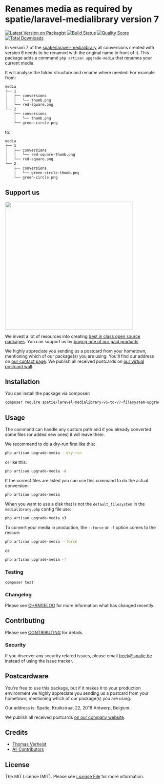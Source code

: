 # Renames media as required by spatie/laravel-medialibrary version 7 

[![Latest Version on Packagist](https://img.shields.io/packagist/v/spatie/laravel-medialibrary-v6-to-v7-filesystem-upgrade.svg?style=flat-square)](https://packagist.org/packages/spatie/laravel-medialibrary-v6-to-v7-filesystem-upgrade)
[![Build Status](https://img.shields.io/travis/spatie/laravel-medialibrary-v6-to-v7-filesystem-upgrade/master.svg?style=flat-square)](https://travis-ci.org/spatie/laravel-medialibrary-v6-to-v7-filesystem-upgrade)
[![Quality Score](https://img.shields.io/scrutinizer/g/spatie/laravel-medialibrary-v6-to-v7-filesystem-upgrade.svg?style=flat-square)](https://scrutinizer-ci.com/g/spatie/laravel-medialibrary-v6-to-v7-filesystem-upgrade)
[![Total Downloads](https://img.shields.io/packagist/dt/spatie/laravel-medialibrary-v6-to-v7-filesystem-upgrade.svg?style=flat-square)](https://packagist.org/packages/spatie/laravel-medialibrary-v6-to-v7-filesystem-upgrade)

In version 7 of the [spatie/laravel-medialibrary](https://github.com/spatie/laravel-medialibrary) all conversions created with version 6 needs to be renamed with the original name in front of it.
This package adds a command `php artisan upgrade-media` that renames your current media.

It will analyse the folder structure and rename where needed.
For example from:

```bash
media 
├── 1
│   ├── conversions
│   │   └── thumb.png
│   └── red-square.png
└── 2
    ├── conversions
    │   └── thumb.png
    └── green-circle.png
```

to:

```bash
media 
├── 1
│   ├── conversions
│   │   └── red-square-thumb.png
│   └── red-square.png
└── 2
    ├── conversions
    │   └── green-circle-thumb.png
    └── green-circle.png
```

## Support us

[<img src="https://github-ads.s3.eu-central-1.amazonaws.com/laravel-medialibrary-v6-to-v7-filesystem-upgrade.jpg?t=1" width="419px" />](https://spatie.be/github-ad-click/laravel-medialibrary-v6-to-v7-filesystem-upgrade)

We invest a lot of resources into creating [best in class open source packages](https://spatie.be/open-source). You can support us by [buying one of our paid products](https://spatie.be/open-source/support-us).

We highly appreciate you sending us a postcard from your hometown, mentioning which of our package(s) you are using. You'll find our address on [our contact page](https://spatie.be/about-us). We publish all received postcards on [our virtual postcard wall](https://spatie.be/open-source/postcards).

## Installation

You can install the package via composer:

```bash
composer require spatie/laravel-medialibrary-v6-to-v7-filesystem-upgrade
```

## Usage

The command can handle any custom path and if you already converted some files (or added new ones) it will leave them.

We recommend to do a dry-run first like this:

``` bash
php artisan upgrade-media --dry-run
```

or like this:

``` bash
php artisan upgrade-media -d
```

If the correct files are listed you can use this command to do the actual conversion:

``` bash
php artisan upgrade-media
```

When you want to use a disk that is not the `default_filesystem` in the `medialibrary.php` config file use:

``` bash
php artisan upgrade-media s3
```

To convert your media in production, the `--force` or `-f` option comes to the rescue:

``` bash
php artisan upgrade-media --force
```

or:

``` bash
php artisan upgrade-media -f
```

### Testing

``` bash
composer test
```

### Changelog

Please see [CHANGELOG](CHANGELOG.md) for more information what has changed recently.

## Contributing

Please see [CONTRIBUTING](CONTRIBUTING.md) for details.

### Security

If you discover any security related issues, please email freek@spatie.be instead of using the issue tracker.

## Postcardware

You're free to use this package, but if it makes it to your production environment we highly appreciate you sending us a postcard from your hometown, mentioning which of our package(s) you are using.

Our address is: Spatie, Kruikstraat 22, 2018 Antwerp, Belgium.

We publish all received postcards [on our company website](https://spatie.be/en/opensource/postcards).

## Credits

- [Thomas Verhelst](https://github.com/TVke)
- [All Contributors](../../contributors)

## License

The MIT License (MIT). Please see [License File](LICENSE.md) for more information.
